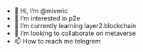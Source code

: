 - 👋 Hi, I’m @miveric
- 👀 I’m interested in p2e
- 🌱 I’m currently learning layer2.blockchain
- 💞️ I’m looking to collaborate on metaverse
- 📫 How to reach me telegrem

<!---
miveric/miveric is a ✨ special ✨ repository because its `README.md` (this file) appears on your GitHub profile.
You can click the Preview link to take a look at your changes.
--->
